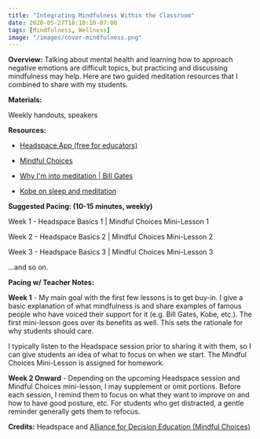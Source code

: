 ```yaml
---
title: "Integrating Mindfulness Within the Classroom"
date: 2020-05-27T18:10:10-07:00
tags: [Mindfulness, Wellness]
image: "/images/cover-mindfulness.png"
---
```


**Overview:** Talking about mental health and learning how to approach negative emotions are difficult topics, but practicing and discussing mindfulness may help. Here are two guided meditation resources that I combined to share with my students.

**Materials:**

Weekly handouts, speakers

**Resources:**

- [Headspace App (free for educators)](https://www.headspace.com/educators)

- [Mindful Choices](/downloads/middlehighmcguide1.pdf)

- [Why I'm into meditation | Bill Gates](https://www.gatesnotes.com/Books/The-Headspace-Guide-to-Meditation-and-Mindfulness)

- [Kobe on sleep and meditation](https://www.youtube.com/watch?v=LdrVVJPlUK4)

**Suggested Pacing: (10-15 minutes, weekly)**

Week 1 - Headspace Basics 1 | Mindful Choices Mini-Lesson 1

Week 2 - Headspace Basics 2 | Mindful Choices Mini-Lesson 2

Week 3 - Headspace Basics 3 | Mindful Choices Mini-Lesson 3

...and so on.

**Pacing w/ Teacher Notes:**

**Week 1** - My main goal with the first few lessons is to get buy-in. I give a basic explanation of what mindfulness is and share examples of famous people who have voiced their support for it (e.g. Bill Gates, Kobe, etc.). The first mini-lesson goes over its benefits as well. This sets the rationale for why students should care.

I typically listen to the Headspace session prior to sharing it with them, so I can give students an idea of what to focus on when we start. The Mindful Choices Mini-Lesson is assigned for homework.

**Week 2 Onward** - Depending on the upcoming Headspace session and Mindful Choices mini-lesson, I may supplement or omit portions. Before each session, I remind them to focus on what they want to improve on and how to have good posture, etc. For students who get distracted, a gentle reminder generally gets them to refocus.

**Credits:** Headspace and [Alliance for Decision Education (Mindful Choices)](https://programs.alliancefordecisioneducation.org/courses/mindful-choices-secondary)
